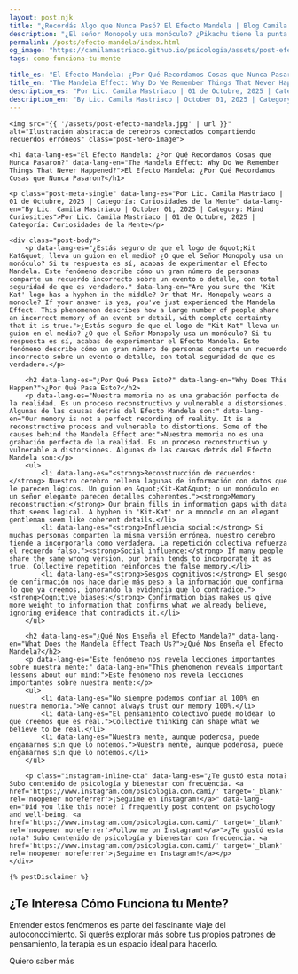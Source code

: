 ```yaml
---
layout: post.njk
title: "¿Recordás Algo que Nunca Pasó? El Efecto Mandela | Blog Camila Mastriaco"
description: "¿El señor Monopoly usa monóculo? ¿Pikachu tiene la punta de la cola negra? Descubrí qué es el Efecto Mandela y por qué nuestra memoria nos engaña."
permalink: /posts/efecto-mandela/index.html
og_image: "https://camilamastriaco.github.io/psicologia/assets/post-efecto-mandela.jpg"
tags: como-funciona-tu-mente

title_es: "El Efecto Mandela: ¿Por Qué Recordamos Cosas que Nunca Pasaron?"
title_en: "The Mandela Effect: Why Do We Remember Things That Never Happened?"
description_es: "Por Lic. Camila Mastriaco | 01 de Octubre, 2025 | Categoría: Curiosidades de la Mente"
description_en: "By Lic. Camila Mastriaco | October 01, 2025 | Category: Mind Curiosities"
---
```





    <img src="{{ '/assets/post-efecto-mandela.jpg' | url }}" alt="Ilustración abstracta de cerebros conectados compartiendo recuerdos erróneos" class="post-hero-image">
    
    <h1 data-lang-es="El Efecto Mandela: ¿Por Qué Recordamos Cosas que Nunca Pasaron?" data-lang-en="The Mandela Effect: Why Do We Remember Things That Never Happened?">El Efecto Mandela: ¿Por Qué Recordamos Cosas que Nunca Pasaron?</h1>
<div id="share-buttons-container"></div>

    <p class="post-meta-single" data-lang-es="Por Lic. Camila Mastriaco | 01 de Octubre, 2025 | Categoría: Curiosidades de la Mente" data-lang-en="By Lic. Camila Mastriaco | October 01, 2025 | Category: Mind Curiosities">Por Lic. Camila Mastriaco | 01 de Octubre, 2025 | Categoría: Curiosidades de la Mente</p>
    
    <div class="post-body">
        <p data-lang-es="¿Estás seguro de que el logo de &quot;Kit Kat&quot; lleva un guion en el medio? ¿O que el Señor Monopoly usa un monóculo? Si tu respuesta es sí, acabas de experimentar el Efecto Mandela. Este fenómeno describe cómo un gran número de personas comparte un recuerdo incorrecto sobre un evento o detalle, con total seguridad de que es verdadero." data-lang-en="Are you sure the 'Kit Kat' logo has a hyphen in the middle? Or that Mr. Monopoly wears a monocle? If your answer is yes, you've just experienced the Mandela Effect. This phenomenon describes how a large number of people share an incorrect memory of an event or detail, with complete certainty that it is true.">¿Estás seguro de que el logo de "Kit Kat" lleva un guion en el medio? ¿O que el Señor Monopoly usa un monóculo? Si tu respuesta es sí, acabas de experimentar el Efecto Mandela. Este fenómeno describe cómo un gran número de personas comparte un recuerdo incorrecto sobre un evento o detalle, con total seguridad de que es verdadero.</p>

        <h2 data-lang-es="¿Por Qué Pasa Esto?" data-lang-en="Why Does This Happen?">¿Por Qué Pasa Esto?</h2>
        <p data-lang-es="Nuestra memoria no es una grabación perfecta de la realidad. Es un proceso reconstructivo y vulnerable a distorsiones. Algunas de las causas detrás del Efecto Mandela son:" data-lang-en="Our memory is not a perfect recording of reality. It is a reconstructive process and vulnerable to distortions. Some of the causes behind the Mandela Effect are:">Nuestra memoria no es una grabación perfecta de la realidad. Es un proceso reconstructivo y vulnerable a distorsiones. Algunas de las causas detrás del Efecto Mandela son:</p>
        <ul>
            <li data-lang-es="<strong>Reconstrucción de recuerdos:</strong> Nuestro cerebro rellena lagunas de información con datos que le parecen lógicos. Un guion en &quot;Kit-Kat&quot; o un monóculo en un señor elegante parecen detalles coherentes."><strong>Memory reconstruction:</strong> Our brain fills in information gaps with data that seems logical. A hyphen in 'Kit-Kat' or a monocle on an elegant gentleman seem like coherent details.</li>
            <li data-lang-es="<strong>Influencia social:</strong> Si muchas personas comparten la misma versión errónea, nuestro cerebro tiende a incorporarla como verdadera. La repetición colectiva refuerza el recuerdo falso."><strong>Social influence:</strong> If many people share the same wrong version, our brain tends to incorporate it as true. Collective repetition reinforces the false memory.</li>
            <li data-lang-es="<strong>Sesgos cognitivos:</strong> El sesgo de confirmación nos hace darle más peso a la información que confirma lo que ya creemos, ignorando la evidencia que lo contradice."><strong>Cognitive biases:</strong> Confirmation bias makes us give more weight to information that confirms what we already believe, ignoring evidence that contradicts it.</li>
        </ul>

        <h2 data-lang-es="¿Qué Nos Enseña el Efecto Mandela?" data-lang-en="What Does the Mandela Effect Teach Us?">¿Qué Nos Enseña el Efecto Mandela?</h2>
        <p data-lang-es="Este fenómeno nos revela lecciones importantes sobre nuestra mente:" data-lang-en="This phenomenon reveals important lessons about our mind:">Este fenómeno nos revela lecciones importantes sobre nuestra mente:</p>
        <ul>
            <li data-lang-es="No siempre podemos confiar al 100% en nuestra memoria.">We cannot always trust our memory 100%.</li>
            <li data-lang-es="El pensamiento colectivo puede moldear lo que creemos que es real.">Collective thinking can shape what we believe to be real.</li>
            <li data-lang-es="Nuestra mente, aunque poderosa, puede engañarnos sin que lo notemos.">Nuestra mente, aunque poderosa, puede engañarnos sin que lo notemos.</li>
        </ul>
        
        <p class="instagram-inline-cta" data-lang-es="¿Te gustó esta nota? Subo contenido de psicología y bienestar con frecuencia. <a href='https://www.instagram.com/psicologia.con.cami/' target='_blank' rel='noopener noreferrer'>¡Seguime en Instagram!</a>" data-lang-en="Did you like this note? I frequently post content on psychology and well-being. <a href='https://www.instagram.com/psicologia.con.cami/' target='_blank' rel='noopener noreferrer'>Follow me on Instagram!</a>">¿Te gustó esta nota? Subo contenido de psicología y bienestar con frecuencia. <a href='https://www.instagram.com/psicologia.con.cami/' target='_blank' rel='noopener noreferrer'>¡Seguime en Instagram!</a></p>
    </div>
    
    {% postDisclaimer %}

<section id="cta-post" class="no-padding-bottom" class="animate-on-scroll">
        <h2 data-lang-es="¿Te Interesa Cómo Funciona tu Mente?" data-lang-en="Interested in How Your Mind Works?">¿Te Interesa Cómo Funciona tu Mente?</h2>
        <p data-lang-es="Entender estos fenómenos es parte del fascinante viaje del autoconocimiento. Si querés explorar más sobre tus propios patrones de pensamiento, la terapia es un espacio ideal para hacerlo." data-lang-en="Understanding these phenomena is part of the fascinating journey of self-knowledge. If you want to explore more about your own thought patterns, therapy is an ideal space to do so.">Entender estos fenómenos es parte del fascinante viaje del autoconocimiento. Si querés explorar más sobre tus propios patrones de pensamiento, la terapia es un espacio ideal para hacerlo.</p>
        <a 
            class="btn whatsapp-trigger" 
            data-location="post_mandela_cta" 
            target="_blank" 
            rel="noopener noreferrer" 
            data-lang-es="Quiero saber más" 
            data-lang-en="I want to know more" 
            data-whatsapp-es="Hola Camila, leí tu nota sobre el Efecto Mandela y me interesa el autoconocimiento. Quisiera consultarte sobre las sesiones." 
            data-whatsapp-en="Hi Camila, I read your note about the Mandela Effect and I'm interested in self-knowledge. I'd like to ask about the sessions." 
        >Quiero saber más</a>
    </section>